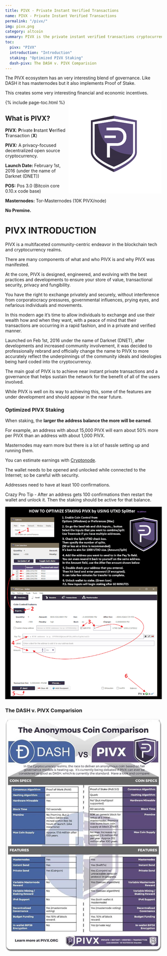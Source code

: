 ```yaml
---
title: PIVX - Private Instant Verified Transactions
name: PIVX - Private Instant Verified Transactions
permalink: "/pivx/"
img: pivx.png
category: altcoin
summary: PIVX is the private instant verified transactions cryptocurrency built on Bitcoin Core with DASH masternodes and proof of stake.
toc:
  pivx: "PIVX"
  introduction: "Introduction"
  staking: "Optimized PIVX Staking"
  dash-pivx: The DASH v. PIVX Comparision 
---
```


<p>The PIVX ecosystem has an very interesting blend of governance. Like DASH it has masternodes but it also implements Proof of Stake.
<p>This creates some very interesting financial and economic incentives.
<p><img src="/images/altcoins/pivx.png" alt="DASH v. PIVX" align="right" /></p>
{% include page-toc.html %}
<p><h2 id="pivx">What is PIVX?</h2>
<p><strong>PIVX</strong>: <strong>P</strong>rivate <strong>I</strong>nstant <strong>V</strong>erified <strong>T</strong>ransaction (<strong>X</strong>)
<p><strong>PIVX:</strong> A privacy-focused decentralized open source cryptocurrency.
<p><strong>Launch Date: </strong>February 1st, 2016 (under the name of Darknet (DNET))
<p><strong>POS:</strong> Pos 3.0 (Bitcoin core 0.10.x code base)
<p><strong>Masternodes:</strong> Tor-Masternodes (10K PIVX/node)
<p><strong>No Premine.</strong>
<p><h1 id="introduction"><b>PIVX INTRODUCTION</b></h1>
<p>PIVX is a multifaceted community-centric endeavor in the blockchain tech and cryptocurrency realms.
<p>There are many components of what and who PIVX is and why PIVX was manifested.
<p>At the core, PIVX is designed, engineered, and evolving with the best practices and developments to ensure your store of value, transactional security, privacy and fungibility.
<p>You have the right to exchange privately and securely, without interference from corporatocracy pressures, governmental influences, prying eyes, and nefarious individuals and movements.
<p>In this modern age it’s time to allow individuals to exchange and use their wealth how and when they want, with a peace of mind that their transactions are occurring in a rapid fashion, and in a private and verified manner.
<p>Launched on Feb 1st, 2016 under the name of Darknet (DNET), after developments and increased community involvement, it was decided to professionally rebrand and officially change the name to PIVX to more accurately reflect the underpinnings of the community ideals and ideologies being hard coded into the cryptocurrency.
<p>The main goal of PIVX is to achieve near instant private transactions and a governance that helps sustain the network for the benefit of all of the users involved.
<p>While PIVX is well on its way to achieving this, some of the features are under development and should appear in the near future.
<p><h3 id="staking">Optimized PIVX Staking</h3>
<p>When staking, the <b>larger the address balance the more will be earned</b>.
<p>For example, an address with about 15,000 PIVX will earn about 50% more per PIVX than an address with about 1,000 PIVX.
<p>Masternodes may earn more but there is a lot of hassle setting up and running them.
<p>You can estimate earnings with <a href="http://cryptonode.co/">Cryptonode</a>.
<p>The wallet needs to be opened and unlocked while connected to the Internet; so be careful with security.
<p>Addresses need to have at least 100 confirmations.
<p>Crazy Pro Tip - After an address gets 100 confirmations then restart the wallet and unlock it. Then the staking should be active for that balance.
<p><center><img src="/images/pivx-utxo-splitter.png" alt="PIVX UTXO Splitter" /></center></p>
<p><h3 id="dash-pivx">The DASH v. PIVX Comparision</h3>
<p><center><img src="/images/DASH-PIVX-large.jpg" alt="DASH v. PIVX" /></center></p>